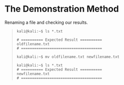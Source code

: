 # The Demonstration Method

Renaming a file and checking our results.
>``` shell
>kali@kali:~$ ls *.txt
>
># ========== Expected Result ==========
>oldfilename.txt
># =====================================
>
>kali@kali:~$ mv oldfilename.txt newfilename.txt
>
>kali@kali:~$ ls *.txt
># ========== Expected Result ==========
>newfilename.txt
># =====================================
>```
